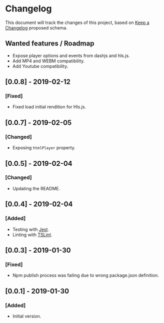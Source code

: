 # Changelog

This document will track the changes of this project, based on [Keep a Changelog](https://keepachangelog.com/en/1.0.0/) proposed schema.

## Wanted features / Roadmap
- Expose player options and events from dashjs and hls.js.
- Add MP4 and WEBM compatibility.
- Add Youtube compatibility.

## [0.0.8] - 2019-02-12
### [Fixed]
- Fixed load initial rendition for Hls.js.

## [0.0.7] - 2019-02-05
### [Changed]
- Exposing ```htmlPlayer``` property.

## [0.0.5] - 2019-02-04
### [Changed]
- Updating the README.

## [0.0.4] - 2019-02-04
### [Added]
- Testing with [Jest](https://jestjs.io/).
- Linting with [TSLint](https://palantir.github.io/tslint/).

## [0.0.3] - 2019-01-30
### [Fixed]
- Npm publish process was failing due to wrong package.json definition.

## [0.0.1] - 2019-01-30
### [Added]
- Initial version.

